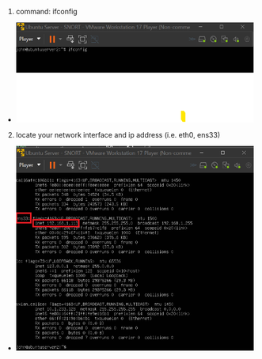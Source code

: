 1. command: ifconfig
- ![VMWare Screen](https://github.com/johnrodrigo27/BlueTeamLab-Snort-ELK-Stack-/blob/main/Images/7.png)

2. locate your network interface and ip address (i.e. eth0, ens33)
- ![VMWare Screen](https://github.com/johnrodrigo27/BlueTeamLab-Snort-ELK-Stack-/blob/main/Images/8.png)
